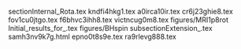 sectionInternal_Rota.tex
kndfi4hkg1.tex
a0irca10ir.tex
cr6j23ghie8.tex
fov1cu0jtgo.tex
f6bhvc3ihh8.tex
victncug0m8.tex
figures/MRI1p8rot
Initial_results_for_.tex
figures/BHspin
subsectionExtension_.tex
samh3nv9k7g.html
epno0t8s9e.tex
ra9rlevg888.tex
